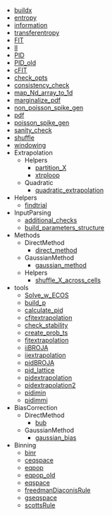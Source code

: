 * [buildx](./buildx)
* [entropy](./entropy)
* [information](./information)
* [transferentropy](./transferentropy)
* [FIT](./FIT)
* [II](./II)
* [PID](./PID)
* [PID_old](./PID_old)
* [cFIT](./cFIT)
* [check_opts](./check_opts)
* [consistency_check](./consistency_check)
* [map_Nd_array_to_1d](./map_Nd_array_to_1d)
* [marginalize_pdf](./marginalize_pdf)
* [non_poisson_spike_gen](./non_poisson_spike_gen)
* [pdf](./pdf)
* [poisson_spike_gen](./poisson_spike_gen)
* [sanity_check](./sanity_check)
* [shuffle](./shuffle)
* [windowing](./windowing)
* Extrapolation
  * Helpers
    * [partition_X](Extrapolation/Helpers/partition_X)
    * [xtrploop](Extrapolation/Helpers/xtrploop)
  * Quadratic
    * [quadratic_extrapolation](Extrapolation/Quadratic/quadratic_extrapolation)
* Helpers
  * [findtrial](Helpers/findtrial)
* InputParsing
  * [additional_checks](InputParsing/additional_checks)
  * [build_parameters_structure](InputParsing/build_parameters_structure)
* Methods
  * DirectMethod
    * [direct_method](Methods/DirectMethod/direct_method)
  * GaussianMethod
    * [gaussian_method](Methods/GaussianMethod/gaussian_method)
  * Helpers
    * [shuffle_X_across_cells](Methods/Helpers/shuffle_X_across_cells)
* tools
  * [Solve_w_ECOS](tools/Solve_w_ECOS)
  * [build_p](tools/build_p)
  * [calculate_pid](tools/calculate_pid)
  * [cfitextrapolation](tools/cfitextrapolation)
  * [check_stability](tools/check_stability)
  * [create_prob_ts](tools/create_prob_ts)
  * [fitextrapolation](tools/fitextrapolation)
  * [iiBROJA](tools/iiBROJA)
  * [iiextrapolation](tools/iiextrapolation)
  * [pidBROJA](tools/pidBROJA)
  * [pid_lattice](tools/pid_lattice)
  * [pidextrapolation](tools/pidextrapolation)
  * [pidextrapolation2](tools/pidextrapolation2)
  * [pidimin](tools/pidimin)
  * [pidimmi](tools/pidimmi)
* BiasCorrection
  * DirectMethod
    * [bub](BiasCorrection/DirectMethod/bub)
  * GaussianMethod
    * [gaussian_bias](BiasCorrection/GaussianMethod/gaussian_bias)
* Binning
  * [binr](Binning/binr)
  * [ceqspace](Binning/ceqspace)
  * [eqpop](Binning/eqpop)
  * [eqpop_old](Binning/eqpop_old)
  * [eqspace](Binning/eqspace)
  * [freedmanDiaconisRule](Binning/freedmanDiaconisRule)
  * [gseqspace](Binning/gseqspace)
  * [scottsRule](Binning/scottsRule)
